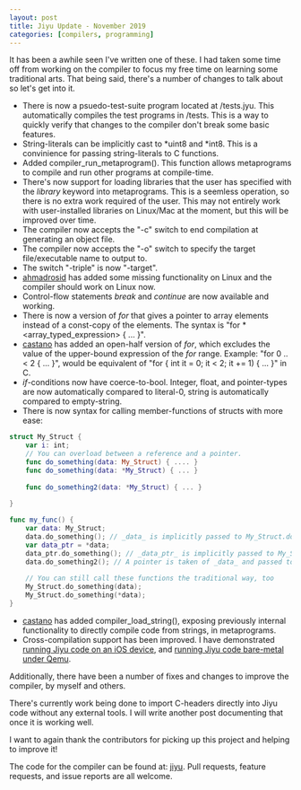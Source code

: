 ```yaml
---
layout: post
title: Jiyu Update - November 2019
categories: [compilers, programming]
---
```


It has been a awhile seen I've written one of these. I had taken some time off from working on the compiler to focus my free time on learning some traditional arts. That being said, there's a number of changes to talk about so let's get into it.

 * There is now a psuedo-test-suite program located at <jiyu>/tests.jyu. This automatically compiles the test programs in <jiyu>/tests. This is a way to quickly verify that changes to the compiler don't break some basic features.
 * String-literals can be implicitly cast to *uint8 and *int8. This is a convinience for passing string-literals to C functions.
 * Added compiler_run_metaprogram(). This function allows metaprograms to compile and run other programs at compile-time.
 * There's now support for loading libraries that the user has specified with the _library_ keyword into metaprograms. This is a seemless operation, so there is no extra work required of the user. This may not entirely work with user-installed libraries on Linux/Mac at the moment, but this will be improved over time.
 * The compiler now accepts the "-c" switch to end compilation at generating an object file.
 * The compiler now accepts the "-o" switch to specify the target file/executable name to output to.
 * The switch "-triple" is now "-target".
 * [ahmadrosid](https://github.com/ahmadrosid) has added some missing functionality on Linux and the compiler should work on Linux now.
 * Control-flow statements _break_ and _continue_ are now available and working.
 * There is now a version of _for_ that gives a pointer to array elements instead of a const-copy of the elements. The syntax is "for * <array_typed_expression> { ... }".
 * [castano](https://github.com/castano/) has added an open-half version of _for_, which excludes the value of the upper-bound expression of the _for_ range. Example: "for 0 ..< 2 { ... }", would be equivalent of "for { int it = 0; it < 2; it += 1) { ... }" in C.
 * _if_-conditions now have coerce-to-bool. Integer, float, and pointer-types are now automatically compared to literal-0, string is automatically compared to empty-string.
 * There is now syntax for calling member-functions of structs with more ease:

```swift
struct My_Struct {
	var i: int;
	// You can overload between a reference and a pointer.
	func do_something(data: My_Struct) { .... }
	func do_something(data: *My_Struct) { ... }
	
	func do_something2(data: *My_Struct) { ... }
	
}

func my_func() {
	var data: My_Struct;
	data.do_something(); // _data_ is implicitly passed to My_Struct.do_something(data: My_Struct);
	var data_ptr = *data;
	data_ptr.do_something(); // _data_ptr_ is implicitly passed to My_Struct.do_something(data: *My_Struct);
	data.do_something2(); // A pointer is taken of _data_ and passed to My_Struct.do_something2();
	
	// You can still call these functions the traditional way, too
	My_Struct.do_something(data);
	My_Struct.do_something(*data);
}
```


* [castano](https://github.com/castano/) has added compiler_load_string(), exposing previously internal functionality to directly compile code from strings, in metaprograms.
* Cross-compilation support has been improved. I have demonstrated [running Jiyu code on an iOS device](https://twitter.com/machinamentum/status/1195569426105536512?s=20), and [running Jiyu code bare-metal under Qemu](https://twitter.com/machinamentum/status/1193671625771769856?s=20).

Additionally, there have been a number of fixes and changes to improve the compiler, by myself and others.

There's currently work being done to import C-headers directly into Jiyu code without any external tools. I will write another post documenting that once it is working well.

I want to again thank the contributors for picking up this project and helping to improve it!

The code for the compiler can be found at: [jiyu](https://github.com/machinamentum/jiyu).
Pull requests, feature requests, and issue reports are all welcome.